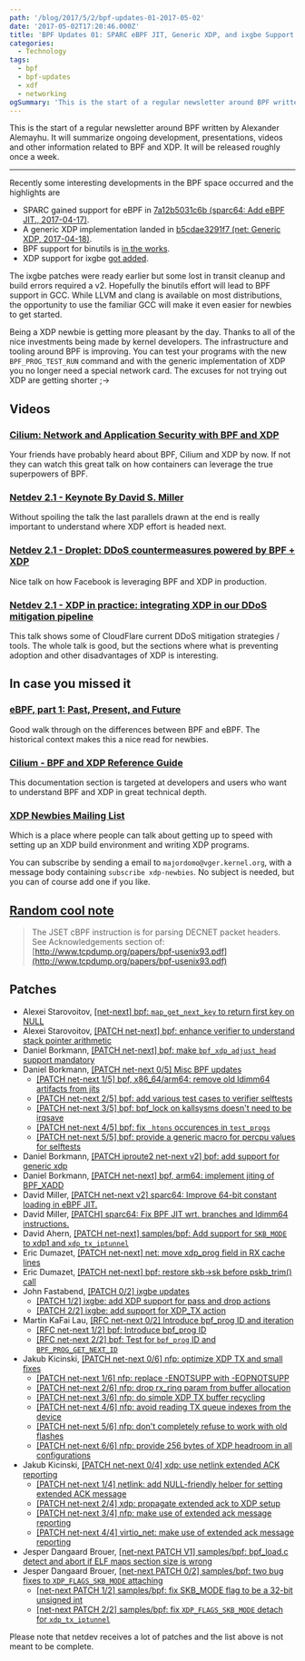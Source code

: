 ```yaml
---
path: '/blog/2017/5/2/bpf-updates-01-2017-05-02'
date: '2017-05-02T17:20:46.000Z'
title: 'BPF Updates 01: SPARC eBPF JIT, Generic XDP, and ixgbe Support'
categories:
  - Technology
tags:
  - bpf
  - bpf-updates
  - xdf
  - networking
ogSummary: 'This is the start of a regular newsletter around BPF written by Alexander Alemayhu. It will summarize ongoing development, presentations, videos and other information related to BPF and XDP. It will be released roughly once a week.'
---
```


This is the start of a regular newsletter around BPF written by Alexander Alemayhu. It will summarize ongoing development, presentations, videos and other information related to BPF and XDP. It will be released roughly once a week.

---

Recently some interesting developments in the BPF space occurred and the highlights are

- SPARC gained support for eBPF in [7a12b5031c6b (sparc64: Add eBPF JIT., 2017-04-17)](https://git.kernel.org/pub/scm/linux/kernel/git/davem/net-next.git/commit/?id=7a12b5031c6b).
- A generic XDP implementation landed in [b5cdae3291f7 (net: Generic XDP, 2017-04-18)](https://git.kernel.org/pub/scm/linux/kernel/git/davem/net-next.git/commit/?id=b5cdae3291f7).
- BPF support for binutils is [in the works](https://www.spinics.net/lists/netdev/msg433108.html).
- XDP support for ixgbe [got added](https://www.spinics.net/lists/netdev/msg433035.html).

The ixgbe patches were ready earlier but some lost in transit cleanup and build errors required a v2\. Hopefully the binutils effort will lead to BPF support in GCC. While LLVM and clang is available on most distributions, the opportunity to use the familiar GCC will make it even easier for newbies to get started.

Being a XDP newbie is getting more pleasant by the day. Thanks to all of the nice investments being made by kernel developers. The infrastructure and tooling around BPF is improving. You can test your programs with the new `BPF_PROG_TEST_RUN` command and with the generic implementation of XDP you no longer need a special network card. The excuses for not trying out XDP are getting shorter ;->

## Videos

### [Cilium: Network and Application Security with BPF and XDP](https://www.youtube.com/watch?v=ilKlmTDdFgk)

Your friends have probably heard about BPF, Cilium and XDP by now. If not they can watch this great talk on how containers can leverage the true superpowers of BPF.

### [Netdev 2.1 - Keynote By David S. Miller](https://www.youtube.com/watch?v=8Cxg7mpVIWw&feature=youtu.be)

Without spoiling the talk the last parallels drawn at the end is really important to understand where XDP effort is headed next.

### [Netdev 2.1 - Droplet: DDoS countermeasures powered by BPF + XDP](https://www.youtube.com/watch?v=YEU2ClcGqts&feature=youtu.be)

Nice talk on how Facebook is leveraging BPF and XDP in production.

### [Netdev 2.1 - XDP in practice: integrating XDP in our DDoS mitigation pipeline](https://www.youtube.com/watch?v=7OuOukmuivg)

This talk shows some of CloudFlare current DDoS mitigation strategies / tools. The whole talk is good, but the sections where what is preventing adoption and other disadvantages of XDP is interesting.

## In case you missed it

### [eBPF, part 1: Past, Present, and Future](https://ferrisellis.com/posts/ebpf_past_present_future/)

Good walk through on the differences between BPF and eBPF. The historical context makes this a nice read for newbies.

### [Cilium - BPF and XDP Reference Guide](http://docs.cilium.io/en/stable/bpf/)

This documentation section is targeted at developers and users who want to understand BPF and XDP in great technical depth.

### [XDP Newbies Mailing List](https://www.mail-archive.com/netdev@vger.kernel.org/msg162375.html)

Which is a place where people can talk about getting up to speed with setting up an XDP build environment and writing XDP programs.

You can subscribe by sending a email to `majordomo@vger.kernel.org`, with a message body containing `subscribe xdp-newbies`. No subject is needed, but you can of course add one if you like.

## [Random cool note](https://x.com/davem_dokebi/status/855595121424859138)

> The JSET cBPF instruction is for parsing DECNET packet headers. See Acknowledgements section of: [http://www.tcpdump.org/papers/bpf-usenix93.pdf](http://www.tcpdump.org/papers/bpf-usenix93.pdf)

## Patches

- Alexei Starovoitov, [[net-next] bpf: `map_get_next_key` to return first key on NULL](https://www.spinics.net/lists/netdev/msg431959.html)
- Alexei Starovoitov, [[PATCH net-next] bpf: enhance verifier to understand stack pointer arithmetic](https://patchwork.ozlabs.org/patch/756817/)
- Daniel Borkmann, [[PATCH net-next] bpf: make `bpf_xdp_adjust_head` support mandatory](https://www.spinics.net/lists/netdev/msg431901.html)
- Daniel Borkmann, [[PATCH net-next 0/5] Misc BPF updates](https://www.spinics.net/lists/netdev/msg432526.html)
  - [[PATCH net-next 1/5] bpf, x86_64/arm64: remove old ldimm64 artifacts from jits](https://www.spinics.net/lists/netdev/msg432522.html)
  - [[PATCH net-next 2/5] bpf: add various test cases to verifier selftests](https://www.spinics.net/lists/netdev/msg432527.html)
  - [[PATCH net-next 3/5] bpf: bpf_lock on kallsysms doesn't need to be irqsave](https://www.spinics.net/lists/netdev/msg432528.html)
  - [[PATCH net-next 4/5] bpf: fix `_htons` occurences in `test_progs`](https://www.spinics.net/lists/netdev/msg432523.html)
  - [[PATCH net-next 5/5] bpf: provide a generic macro for percpu values for selftests](https://www.spinics.net/lists/netdev/msg432524.html)
- Daniel Borkmann, [[PATCH iproute2 net-next v2] bpf: add support for generic xdp](https://www.mail-archive.com/netdev@vger.kernel.org/msg166054.html)
- Daniel Borkmann, [[PATCH net-next] bpf, arm64: implement jiting of BPF_XADD](https://patchwork.ozlabs.org/patch/756977/)
- David Miller, [[PATCH net-next v2] sparc64: Improve 64-bit constant loading in eBPF JIT.](https://www.spinics.net/lists/netdev/msg431967.html)
- David Miller, [[PATCH] sparc64: Fix BPF JIT wrt. branches and ldimm64 instructions.](https://patchwork.ozlabs.org/patch/757381/)
- David Ahern, [[PATCH net-next] samples/bpf: Add support for `SKB_MODE` to xdp1 and `xdp_tx_iptunnel`](https://www.spinics.net/lists/netdev/msg432665.html)
- Eric Dumazet, [[PATCH net-next] net: move xdp_prog field in RX cache lines](https://www.spinics.net/lists/netdev/msg432237.html)
- Eric Dumazet, [[PATCH net-next] bpf: restore skb->sk before pskb_trim() call](https://www.mail-archive.com/netdev@vger.kernel.org/msg165642.html)
- John Fastabend, [[PATCH 0/2] ixgbe updates](https://www.spinics.net/lists/netdev/msg431699.html)
  - [[PATCH 1/2] ixgbe: add XDP support for pass and drop actions](https://www.spinics.net/lists/netdev/msg431700.html)
  - [[PATCH 2/2] ixgbe: add support for XDP_TX action](https://www.spinics.net/lists/netdev/msg431701.html)
- Martin KaFai Lau, [[RFC net-next 0/2] Introduce bpf_prog ID and iteration](https://www.spinics.net/lists/netdev/msg432550.html)
  - [[RFC net-next 1/2] bpf: Introduce bpf_prog ID](https://www.spinics.net/lists/netdev/msg432552.html)
  - [[RFC net-next 2/2] bpf: Test for `bpf_prog` ID and `BPF_PROG_GET_NEXT_ID`](https://www.spinics.net/lists/netdev/msg432551.html)
- Jakub Kicinski, [[PATCH net-next 0/6] nfp: optimize XDP TX and small fixes](https://www.mail-archive.com/netdev@vger.kernel.org/msg165967.html)
  - [[PATCH net-next 1/6] nfp: replace -ENOTSUPP with -EOPNOTSUPP](https://www.mail-archive.com/netdev@vger.kernel.org/msg165971.html)
  - [[PATCH net-next 2/6] nfp: drop rx_ring param from buffer allocation](https://www.mail-archive.com/netdev@vger.kernel.org/msg165972.html)
  - [[PATCH net-next 3/6] nfp: do simple XDP TX buffer recycling](https://www.mail-archive.com/netdev@vger.kernel.org/msg165968.html)
  - [[PATCH net-next 4/6] nfp: avoid reading TX queue indexes from the device](https://www.mail-archive.com/netdev@vger.kernel.org/msg165973.html)
  - [[PATCH net-next 5/6] nfp: don't completely refuse to work with old flashes](https://www.mail-archive.com/netdev@vger.kernel.org/msg165970.html)
  - [[PATCH net-next 6/6] nfp: provide 256 bytes of XDP headroom in all configurations](https://www.mail-archive.com/netdev@vger.kernel.org/msg165969.html)
- Jakub Kicinski, [[PATCH net-next 0/4] xdp: use netlink extended ACK reporting](https://www.mail-archive.com/netdev@vger.kernel.org/msg166365.html)
  - [[PATCH net-next 1/4] netlink: add NULL-friendly helper for setting extended ACK message](https://www.mail-archive.com/netdev@vger.kernel.org/msg166364.html)
  - [[PATCH net-next 2/4] xdp: propagate extended ack to XDP setup](https://www.mail-archive.com/netdev@vger.kernel.org/msg166367.html)
  - [[PATCH net-next 3/4] nfp: make use of extended ack message reporting](https://www.mail-archive.com/netdev@vger.kernel.org/msg166368.html)
  - [[PATCH net-next 4/4] virtio_net: make use of extended ack message reporting](https://www.mail-archive.com/netdev@vger.kernel.org/msg166366.html)
- Jesper Dangaard Brouer, [[net-next PATCH V1] samples/bpf: bpf_load.c detect and abort if ELF maps section size is wrong](https://www.spinics.net/lists/netdev/msg432861.html)
- Jesper Dangaard Brouer, [[net-next PATCH 0/2] samples/bpf: two bug fixes to `XDP_FLAGS_SKB_MODE` attaching](https://www.mail-archive.com/netdev@vger.kernel.org/msg166370.html)
  - [[net-next PATCH 1/2] samples/bpf: fix SKB_MODE flag to be a 32-bit unsigned int](https://www.mail-archive.com/netdev@vger.kernel.org/msg166371.html)
  - [[net-next PATCH 2/2] samples/bpf: fix `XDP_FLAGS_SKB_MODE` detach for `xdp_tx_iptunnel`](https://www.mail-archive.com/netdev@vger.kernel.org/msg166372.html)

Please note that netdev receives a lot of patches and the list above is not meant to be complete.
